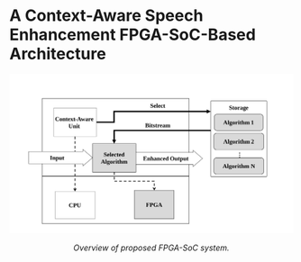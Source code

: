 
# A Context-Aware Speech Enhancement FPGA-SoC-Based Architecture
![](./Documentation/Figs/Overview.svg)
<p align="center"> <i> Overview of proposed FPGA-SoC system. </i> </p>
